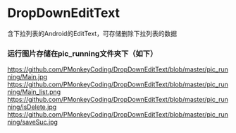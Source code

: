 # DropDownEditText
含下拉列表的Android的EditText，可存储删除下拉列表的数据


### 运行图片存储在pic_running文件夾下（如下）
https://github.com/PMonkeyCoding/DropDownEditText/blob/master/pic_running/Main.jpg
https://github.com/PMonkeyCoding/DropDownEditText/blob/master/pic_running/Main_list.png
https://github.com/PMonkeyCoding/DropDownEditText/blob/master/pic_running/isDelete.jpg
https://github.com/PMonkeyCoding/DropDownEditText/blob/master/pic_running/saveSuc.jpg
